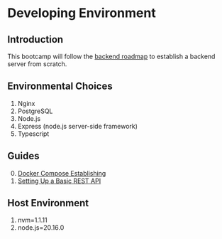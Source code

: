 # Developing Environment

## Introduction
This bootcamp will follow the [backend roadmap](https://roadmap.sh/backend) to establish a backend server from scratch.

## Environmental Choices
1. Nginx
2. PostgreSQL
3. Node.js
4. Express (node.js server-side framework)
5. Typescript

## Guides
0. [Docker Compose Establishing](./guides/00_docker_compose_establishing.md)
1. [Setting Up a Basic REST API](./guides/01_setting_up_a_basic_REST_API.md)

## Host Environment
1. nvm=1.1.11
2. node.js=20.16.0
